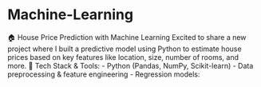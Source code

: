 # Machine-Learning
🏠 House Price Prediction with Machine Learning Excited to share a new project where I built a predictive model using Python to estimate house prices based on key features like location, size, number of rooms, and more. 🔧 Tech Stack &amp; Tools: - Python (Pandas, NumPy, Scikit-learn) - Data preprocessing &amp; feature engineering - Regression models:
